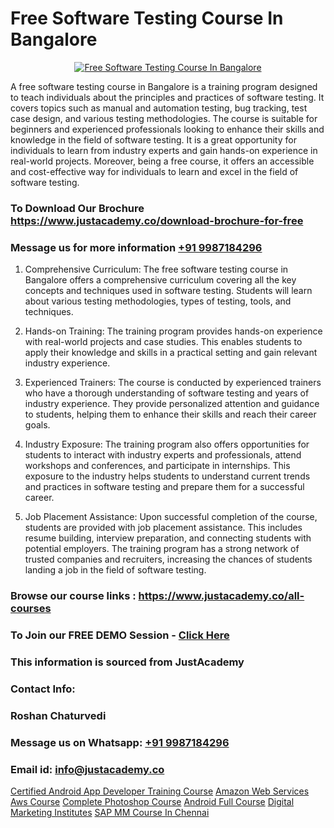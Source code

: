 # Free Software Testing Course In Bangalore

<p align="center">
  <a href="https://justacademy.co/program-detail/software-testing">
    <img src="https://justacademy.co/storage2/program_images/1704700438.webp" alt="Free Software Testing Course In Bangalore">
  </a>
</p>


A free software testing course in Bangalore is a training program designed to teach individuals about the principles and practices of software testing. It covers topics such as manual and automation testing, bug tracking, test case design, and various testing methodologies. The course is suitable for beginners and experienced professionals looking to enhance their skills and knowledge in the field of software testing. It is a great opportunity for individuals to learn from industry experts and gain hands-on experience in real-world projects. Moreover, being a free course, it offers an accessible and cost-effective way for individuals to learn and excel in the field of software testing.
### To Download Our Brochure https://www.justacademy.co/download-brochure-for-free
### Message us for more information [+91 9987184296](https://api.whatsapp.com/send?phone=919987184296)
1) Comprehensive Curriculum: The free software testing course in Bangalore offers a comprehensive curriculum covering all the key concepts and techniques used in software testing. Students will learn about various testing methodologies, types of testing, tools, and techniques.

2) Hands-on Training: The training program provides hands-on experience with real-world projects and case studies. This enables students to apply their knowledge and skills in a practical setting and gain relevant industry experience.

3) Experienced Trainers: The course is conducted by experienced trainers who have a thorough understanding of software testing and years of industry experience. They provide personalized attention and guidance to students, helping them to enhance their skills and reach their career goals.

4) Industry Exposure: The training program also offers opportunities for students to interact with industry experts and professionals, attend workshops and conferences, and participate in internships. This exposure to the industry helps students to understand current trends and practices in software testing and prepare them for a successful career.

5) Job Placement Assistance: Upon successful completion of the course, students are provided with job placement assistance. This includes resume building, interview preparation, and connecting students with potential employers. The training program has a strong network of trusted companies and recruiters, increasing the chances of students landing a job in the field of software testing.

### Browse our course links : https://www.justacademy.co/all-courses 
### To Join our FREE DEMO Session - [Click Here](https://www.justacademy.co/register-for-course-demo)


### This information is sourced from JustAcademy
### Contact Info:
### Roshan Chaturvedi
### Message us on Whatsapp: [+91 9987184296](https://api.whatsapp.com/send?phone=919987184296)
### Email id: [info@justacademy.co](mailto:info@justacademy.co)
                    
[Certified Android App Developer Training Course](https://www.linkedin.com/pulse/certified-android-app-developer-training-course-ctrhc/)
[Amazon Web Services Aws Course](https://www.linkedin.com/pulse/amazon-web-services-aws-course-justacademy-ahmedabad-ofi1e?trackingId=9t%2Foy%2B2hkPHsae4BFZCJYA%3D%3D&lipi=urn%3Ali%3Apage%3Ad_flagship3_company_admin%3BgDkJO5giR6GYKSrzSn7zAw%3D%3D)
[Complete Photoshop Course](https://medium.com/@kumarishimmi99/complete-photoshop-course-f4c00f1a6993)
[Android Full Course](https://medium.com/@kumarishimmi99/android-full-course-465402dbf9da)
[Digital Marketing Institutes](https://justacademyin.github.io/Articles/Digital-Marketing-Institutes)
[SAP MM Course In Chennai](https://justacademyin.github.io/Articles/SAP-MM-Course-In-Chennai)

